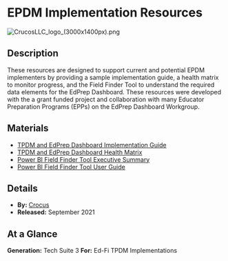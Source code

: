 # EPDM Implementation Resources

![CrucosLLC_logo_(3000x1400px).png](https://static.wixstatic.com/media/75e38f_aa506389a3fb427389b87c6dd90ab4dc~mv2.png/v1/fill/w_230,h_105,al_c,q_85,usm_0.66_1.00_0.01/CrucosLLC_logo_(3000x1400px).webp)

## Description

These resources are designed to support current and potential EPDM implementers by providing a sample implementation guide, a health matrix to monitor progress, and the Field Finder Tool to understand the required data elements for the EdPrep Dashboard. These resources were developed with the a grant funded project and collaboration with many Educator Preparation Programs (EPPs) on the EdPrep Dashboard Workgroup.

## Materials

* [TPDM and EdPrep Dashboard Implementation Guide](https://drive.google.com/file/d/1ijL4lkZ2vDznp7mi3BP57bOA_91DzKaE/view?usp=sharing)
* [TPDM and EdPrep Dashboard Health Matrix](https://drive.google.com/file/d/11wYmCgWww0Uq2HpFowGTJgGHazoN1XSP/view?usp=sharing)
* [Power BI Field Finder Tool Executive Summary](https://drive.google.com/file/d/10xlIIu1KorlOuyaGqYtWDsEAuHQygU5L/view?usp=sharing)
* [Power BI Field Finder Tool User Guide](https://drive.google.com/file/d/1h4iayctFduB-RVgfz0WuXrYiy8K0Mcid/view?usp=sharing)

## Details

* **By:** [Crocus](https://www.crocusllc.com/)
* **Released:** September 2021

## **At a Glance**

**Generation:** Tech Suite 3
**For:** Ed-Fi TPDM Implementations
